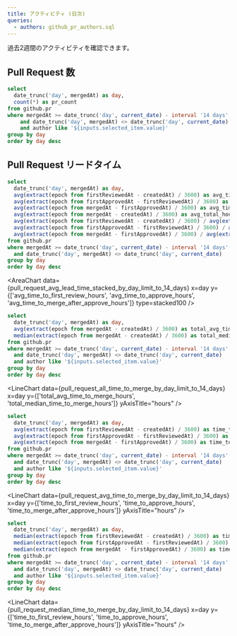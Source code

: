 ```yaml
---
title: アクティビティ (日次)
queries:
  - authors: github_pr_authors.sql
---
```


<Dropdown name=selected_item data={authors} value=author>
    <DropdownOption value="%" valueLabel="全ての author"/>
</Dropdown>

過去2週間のアクティビティを確認できます。

## Pull Request 数

```sql pull_request_count_by_day_limit_to_14_days
select
  date_trunc('day', mergedAt) as day,
  count(*) as pr_count
from github.pr
where mergedAt >= date_trunc('day', current_date) - interval '14 days'
    and date_trunc('day', mergedAt) <> date_trunc('day', current_date)
    and author like '${inputs.selected_item.value}'
group by day
order by day desc
```

<LineChart
    data={pull_request_count_by_day_limit_to_14_days}
    x=day
    y=pr_count
    xAxisTitle="week"
    yAxisTitle="count"
/>

## Pull Request リードタイム

```sql pull_request_avg_lead_time_stacked_by_day_limit_to_14_days
select
  date_trunc('day', mergedAt) as day,
  avg(extract(epoch from firstReviewedAt - createdAt) / 3600) as avg_time_to_first_review_hours,
  avg(extract(epoch from firstApprovedAt - firstReviewedAt) / 3600) as avg_time_to_approve_hours,
  avg(extract(epoch from mergedAt - firstApprovedAt) / 3600) as avg_time_to_merge_after_approve_hours,
  avg(extract(epoch from mergedAt - createdAt) / 3600) as avg_total_hours,
  avg(extract(epoch from firstReviewedAt - createdAt) / 3600) / avg(extract(epoch from mergedAt - createdAt) / 3600) as avg_time_to_first_review_hours_pct,
  avg(extract(epoch from firstApprovedAt - firstReviewedAt) / 3600) / avg(extract(epoch from mergedAt - createdAt) / 3600) as avg_time_to_approve_hours_pct,
  avg(extract(epoch from mergedAt - firstApprovedAt) / 3600) / avg(extract(epoch from mergedAt - createdAt) / 3600) as avg_time_to_merge_after_approve_hours_pct
from github.pr
where mergedAt >= date_trunc('day', current_date) - interval '14 days'
  and date_trunc('day', mergedAt) <> date_trunc('day', current_date)
group by day
order by day desc
```

<AreaChart
    data={pull_request_avg_lead_time_stacked_by_day_limit_to_14_days}
    x=day
    y={['avg_time_to_first_review_hours', 'avg_time_to_approve_hours', 'avg_time_to_merge_after_approve_hours']}
    type=stacked100
/>

<Tabs>

<Tab label="ALL">

```sql pull_request_all_time_to_merge_by_day_limit_to_14_days
select
  date_trunc('day', mergedAt) as day,
  avg(extract(epoch from mergedAt - createdAt) / 3600) as total_avg_time_to_merge_hours,
  median(extract(epoch from mergedAt - createdAt) / 3600) as total_median_time_to_merge_hours
from github.pr
where mergedAt >= date_trunc('day', current_date) - interval '14 days'
  and date_trunc('day', mergedAt) <> date_trunc('day', current_date)
  and author like '${inputs.selected_item.value}'
group by day
order by day desc
```

<LineChart
    data={pull_request_all_time_to_merge_by_day_limit_to_14_days}
    x=day
    y={['total_avg_time_to_merge_hours', 'total_median_time_to_merge_hours']}
    yAxisTitle="hours"
/>

</Tab>

<Tab label="Average">

```sql pull_request_avg_time_to_merge_by_day_limit_to_14_days
select
  date_trunc('day', mergedAt) as day,
  avg(extract(epoch from firstReviewedAt - createdAt) / 3600) as time_to_first_review_hours,
  avg(extract(epoch from firstApprovedAt - firstReviewedAt) / 3600) as time_to_approve_hours,
  avg(extract(epoch from mergedAt - firstApprovedAt) / 3600) as time_to_merge_after_approve_hours
from github.pr
where mergedAt >= date_trunc('day', current_date) - interval '14 days'
  and date_trunc('day', mergedAt) <> date_trunc('day', current_date)
  and author like '${inputs.selected_item.value}'
group by day
order by day desc
```

<LineChart
    data={pull_request_avg_time_to_merge_by_day_limit_to_14_days}
    x=day
    y={['time_to_first_review_hours', 'time_to_approve_hours', 'time_to_merge_after_approve_hours']}
    yAxisTitle="hours"
/>

</Tab>

<Tab label="Median">

```sql pull_request_median_time_to_merge_by_day_limit_to_14_days
select
  date_trunc('day', mergedAt) as day,
  median(extract(epoch from firstReviewedAt - createdAt) / 3600) as time_to_first_review_hours,
  median(extract(epoch from firstApprovedAt - firstReviewedAt) / 3600) as time_to_approve_hours,
  median(extract(epoch from mergedAt - firstApprovedAt) / 3600) as time_to_merge_after_approve_hours
from github.pr
where mergedAt >= date_trunc('day', current_date) - interval '14 days'
  and date_trunc('day', mergedAt) <> date_trunc('day', current_date)
  and author like '${inputs.selected_item.value}'
group by day
order by day desc
```

<LineChart
    data={pull_request_median_time_to_merge_by_day_limit_to_14_days}
    x=day
    y={['time_to_first_review_hours', 'time_to_approve_hours', 'time_to_merge_after_approve_hours']}
    yAxisTitle="hours"
/>

</Tab>

</Tabs>

